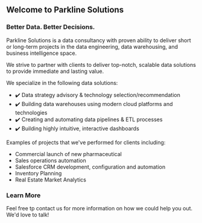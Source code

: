 ## Welcome to Parkline Solutions
### Better Data. Better Decisions.

Parkline Solutions is a data consultancy with proven ability to deliver short or long-term projects in the data engineering, data warehousing, and business intelligence space.

We strive to partner with clients to deliver top-notch, scalable data solutions to provide immediate and lasting value.

We specialize in the following data solutions:
- ✔️ Data strategy advisory & technology selection/recommendation
- ✔️ Building data warehouses using modern cloud platforms and technologies
- ✔️ Creating and automating data pipelines & ETL processes
- ✔️ Building highly intuitive, interactive dashboards

Examples of projects that we've performed for clients including:
 - Commercial launch of new pharmaceutical
 - Sales operations automation
 - Salesforce CRM development, configuration and automation
 - Inventory Planning
 - Real Estate Market Analytics


### Learn More

Feel free tp contact us for more information on how we could help you out. We'd love to talk!
